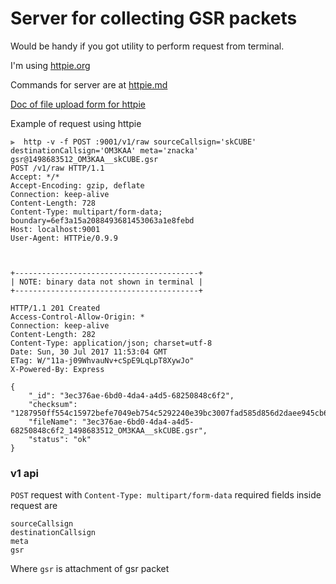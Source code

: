 # Server for collecting GSR packets

Would be handy if you got utility to perform request from terminal.

I'm using [httpie.org](https://httpie.org)

Commands for server are at [httpie.md](httpie.md)

[Doc of file upload form for httpie ](https://httpie.org/doc#file-upload-forms)

Example of request using httpie
```
⫸  http -v -f POST :9001/v1/raw sourceCallsign='skCUBE' destinationCallsign='OM3KAA' meta='znacka' gsr@1498683512_OM3KAA__skCUBE.gsr
POST /v1/raw HTTP/1.1
Accept: */*
Accept-Encoding: gzip, deflate
Connection: keep-alive
Content-Length: 728
Content-Type: multipart/form-data; boundary=6ef3a15a2088493681453063a1e8febd
Host: localhost:9001
User-Agent: HTTPie/0.9.9



+-----------------------------------------+
| NOTE: binary data not shown in terminal |
+-----------------------------------------+

HTTP/1.1 201 Created
Access-Control-Allow-Origin: *
Connection: keep-alive
Content-Length: 282
Content-Type: application/json; charset=utf-8
Date: Sun, 30 Jul 2017 11:53:04 GMT
ETag: W/"11a-j09WhvauNv+cSpE9LqLpT8XywJo"
X-Powered-By: Express

{
    "_id": "3ec376ae-6bd0-4da4-a4d5-68250848c6f2",
    "checksum": "1287950ff554c15972befe7049eb754c5292240e39bc3007fad585d856d2daee945cb6817ec7f3855d6a1382dca8444dcee4cd01612a1dbf10e043581e43d92b",
    "fileName": "3ec376ae-6bd0-4da4-a4d5-68250848c6f2_1498683512_OM3KAA__skCUBE.gsr",
    "status": "ok"
}
```

### v1 api

`POST` request with `Content-Type: multipart/form-data`
required fields inside request are
```
sourceCallsign
destinationCallsign
meta
gsr
```
Where `gsr` is attachment of gsr packet

